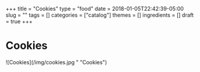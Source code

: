 +++
title = "Cookies"
type = "food"
date = 2018-01-05T22:42:39-05:00
slug = ""
tags = []
categories = ["catalog"]
themes = []
ingredients = []
draft = true
+++

Cookies
=======

![Cookies](/img/cookies.jpg " "Cookies")